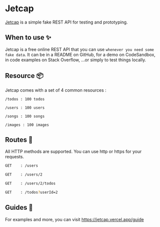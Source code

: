 # Jetcap
[Jetcap](https://jetcap.vercel.app) is a simple fake REST API for testing and prototyping.

## When to use ✨
Jetcap is a free online REST API that you can use `whenever you need some fake data`. It can be in a README on GitHub, for a demo on CodeSandbox, in code examples on Stack Overflow, ...or simply to test things locally.


## Resource 📦

Jetcap comes with a set of 4 common resources :

```
/todos : 100 todos
```

```
/users : 100 users
```

```
/songs : 100 songs
```

```
/images : 100 images
```

## Routes 📍

All HTTP methods are supported. You can use http or https for your requests.

```bash
GET    : /users

GET    : /users/2

GET    : /users/2/todos

GET    : /todos?userId=2
```

## Guides 📝

For examples and more, you can visit https://jetcap.vercel.app/guide